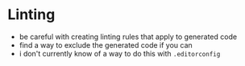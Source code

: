 # Linting

- be careful with creating linting rules that apply to generated code
- find a way to exclude the generated code if you can
- i don't currently know of a way to do this with `.editorconfig`